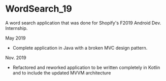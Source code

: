 # WordSearch_19
A word search application that was done for Shopify's F2019 Android Dev. Internship.

May 2019
- Complete application in Java with a broken MVC design pattern.

Nov. 2019
- Refactored and reworked application to be written completely in Kotlin and to include the updated MVVM architecture
